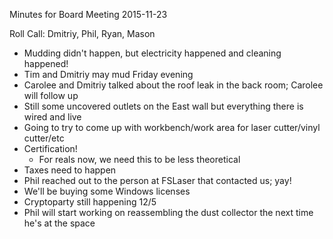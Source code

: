 Minutes for Board Meeting 2015-11-23

Roll Call: Dmitriy, Phil, Ryan, Mason

- Mudding didn't happen, but electricity happened and cleaning happened!
- Tim and Dmitriy may mud Friday evening
- Carolee and Dmitriy talked about the roof leak in the back room; Carolee will follow up
- Still some uncovered outlets on the East wall but everything there is wired and live
- Going to try to come up with workbench/work area for laser cutter/vinyl cutter/etc
- Certification!
  - For reals now, we need this to be less theoretical
- Taxes need to happen
- Phil reached out to the person at FSLaser that contacted us; yay!
- We'll be buying some Windows licenses
- Cryptoparty still happening 12/5
- Phil will start working on reassembling the dust collector the next time he's at the space
